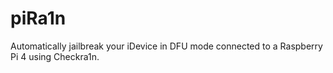 # piRa1n
Automatically jailbreak your iDevice in DFU mode connected to a Raspberry Pi 4 using Checkra1n.
